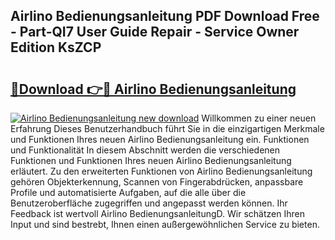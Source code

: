 ## Airlino Bedienungsanleitung PDF Download Free - Part-QI7 User Guide Repair - Service Owner Edition KsZCP

# <h2><a href="http://df66cz.blite.top/?on=Airlino+Bedienungsanleitung">🔗Download 👉🔴 Airlino Bedienungsanleitung</a></h2>

[![Airlino Bedienungsanleitung new download](https://i.imgur.com/lujVjoI.png)](http://df66cz.blite.top/?on=Airlino+Bedienungsanleitung)
Willkommen zu einer neuen Erfahrung Dieses Benutzerhandbuch führt Sie in die einzigartigen Merkmale und Funktionen Ihres neuen Airlino Bedienungsanleitung ein. Funktionen und Funktionalität In diesem Abschnitt werden die verschiedenen Funktionen und Funktionen Ihres neuen Airlino Bedienungsanleitung erläutert. Zu den erweiterten Funktionen von Airlino Bedienungsanleitung gehören Objekterkennung, Scannen von Fingerabdrücken, anpassbare Profile und automatisierte Aufgaben, auf die alle über die Benutzeroberfläche zugegriffen und angepasst werden können. Ihr Feedback ist wertvoll Airlino BedienungsanleitungD. Wir schätzen Ihren Input und sind bestrebt, Ihnen einen außergewöhnlichen Service zu bieten.
